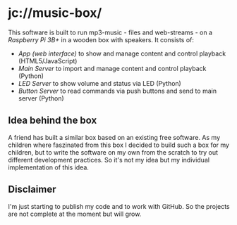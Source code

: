 # jc://music-box/

This software is built to run mp3-music - files and web-streams - on a _Raspberry Pi 3B+_ in a wooden box with speakers. It consists of:

- *App (web interface)* to show and manage content and control playback (HTML5/JavaScript)
- *Main Server* to import and manage content and control playback (Python)
- *LED Server* to show volume and status via LED (Python)
- *Button Server* to read commands via push buttons and send to main server (Python)

## Idea behind the box

A friend has built a similar box based on an existing free software. As my children where faszinated from this box I decided to build such a box for my children, but to write the software on my own from the scratch to try out different development practices. So it's not my idea but my individual implementation of this idea.

## Disclaimer

I'm just starting to publish my code and to work with GitHub. So the projects are not complete at the moment but will grow.
